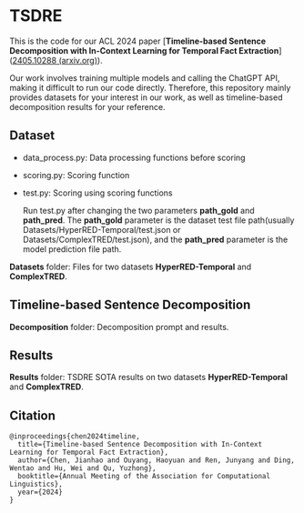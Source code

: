 # TSDRE
This is the code for our ACL 2024 paper [**Timeline-based Sentence Decomposition with In-Context Learning for Temporal Fact Extraction**]([2405.10288 (arxiv.org)](https://arxiv.org/pdf/2405.10288)).

Our work involves training multiple models and calling the ChatGPT API, making it difficult to run our code directly. Therefore, this repository mainly provides datasets for your interest in our work, as well as timeline-based decomposition results for your reference.

## Dataset

- data_process.py: Data processing functions before scoring

- scoring.py: Scoring function

- test.py: Scoring using scoring functions

  Run test.py after changing the two parameters **path_gold** and **path_pred**. The **path_gold** parameter is the dataset test file path(usually Datasets/HyperRED-Temporal/test.json or Datasets/ComplexTRED/test.json), and the **path_pred** parameter is the model prediction file path.

**Datasets** folder: Files for two datasets **HyperRED-Temporal** and **ComplexTRED**.

## Timeline-based Sentence Decomposition

**Decomposition** folder: Decomposition prompt and results.

## Results

**Results** folder: TSDRE SOTA results on two datasets **HyperRED-Temporal** and **ComplexTRED**.

## Citation

```
@inproceedings{chen2024timeline,
  title={Timeline-based Sentence Decomposition with In-Context Learning for Temporal Fact Extraction},
  author={Chen, Jianhao and Ouyang, Haoyuan and Ren, Junyang and Ding, Wentao and Hu, Wei and Qu, Yuzhong},
  booktitle={Annual Meeting of the Association for Computational Linguistics},
  year={2024}
}
```

